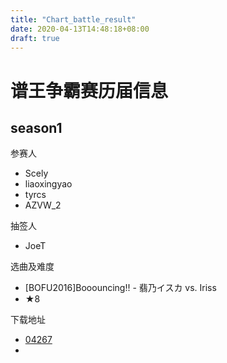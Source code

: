 ```yaml
---
title: "Chart_battle_result"
date: 2020-04-13T14:48:18+08:00
draft: true
---
```


# 谱王争霸赛历届信息
<!--more-->

## season1
参赛人
- Scely
- liaoxingyao
- tyrcs
- AZVW_2

抽签人
- JoeT

选曲及难度
- [BOFU2016]Booouncing!! - 翡乃イスカ vs. Iriss
- ★8

下载地址
- [04267](http://gnqg.rosx.net/upload/upload.cgi?get=04267)
- 